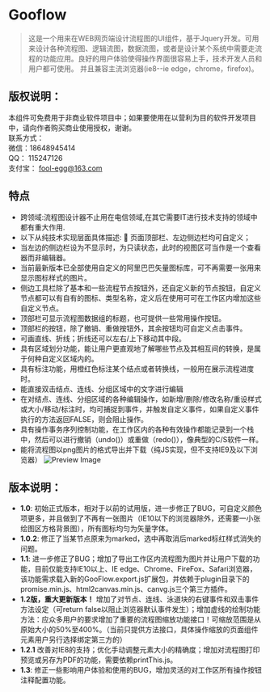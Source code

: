 # Gooflow
> 这是一个用来在WEB网页端设计流程图的UI组件，基于Jquery开发。可用来设计各种流程图、逻辑流图，数据流图，或者是设计某个系统中需要走流程的功能应用。良好的用户体验使得操作界面很容易上手，技术开发人员和用户都可使用。 并且兼容主流浏览器(ie8--ie edge，chrome，firefox)。
## 版权说明：
本组件可免费用于非商业软件项目中；如果要使用在以营利为目的软件开发项目中，请向作者购买商业使用授权，谢谢。<br>
联系方式：<br>
微信：18648945414<br>
QQ： 115247126<br>
支付宝： fool-egg@163.com <br>
## 特点
* 跨领域:流程图设计器不止用在电信领域,在其它需要IT进行技术支持的领域中都有重大作用. 
* 以下从纯技术实现层面具体描述:  页面顶部栏、左边侧边栏均可自定义； 
* 当左边的侧边栏设为不显示时，为只读状态，此时的视图区可当作是一个查看器而非编辑器。 
* 当前最新版本已全部使用自定义的阿里巴巴矢量图标库，可不再需要一张用来显示图标样式的图片。
* 侧边工具栏除了基本和一些流程节点按钮外，还自定义新的节点按钮，自定义节点都可以有自有的图标、类型名称，定义后在使用可可在工作区内增加这些自定义节点。 
* 顶部栏可显示流程图数据组的标题，也可提供一些常用操作按钮。 
* 顶部栏的按钮，除了撤销、重做按钮外，其余按钮均可自定义点击事件。 
* 可画直线、折线；折线还可以左右/上下移动其中段。 
* 具有区域划分功能，能让用户更直观地了解哪些节点及其相互间的转换，是属于何种自定义区域内的。 
* 具有标注功能，用橙红色标注某个结点或者转换线，一般用在展示流程进度时。 
* 能直接双击结点、连线、分组区域中的文字进行编辑 
* 在对结点、连线、分组区域的各种编辑操作，如新增/删除/修改名称/重设样式或大小/移动/标注时，均可捕捉到事件，并触发自定义事件，如果自定义事件执行的方法返回FALSE，则会阻止操作。
* 具有操作事务序列控制功能，在工作区内的各种有效操作都能记录到一个栈中，然后可以进行撤销（undo()）或重做（redo()），像典型的C/S软件一样。
* 能将流程图以png图片的格式导出并下载（纯JS实现，但不支持IE9及以下浏览器）
![Preview Image](https://github.com/sdlddr/Gooflow/blob/master/aaa.png?raw=true "效果预览图")

## 版本说明：
* **1.0**: 初始正式版本，相对于以前的试用版，进一步修正了BUG，可自定义颜色项更多，并且做到了不再有一张图片（IE10以下的浏览器除外，还需要一小张绘图区方格背景图），所有图标均匀为矢量字体。
* **1.0.2**: 修正了当某节点原来为marked，选中再取消后marked标红样式消失的问题。
* **1.1**: 进一步修正了BUG；增加了导出工作区内流程图为图片并让用户下载的功能，目前仅能支持IE10以上、IE edge、Chrome、FireFox、Safari浏览器，该功能需求载入新的GooFlow.export.js扩展包，并依赖于plugin目录下的promise.min.js、html2canvas.min.js、canvg.js三个第三方插件。 
* **1.2版，重大更新版本！** 增加了对节点、连线、泳道块的右键事件和双击事件方法设定（可return false以阻止浏览器默认事件发生）；增加虚线的绘制功能方法：应众多用户的要求增加了重要的流程图缩放功能接口！可缩放范围是从原始大小的50%至400%。（当前只提供方法接口，具体操作缩放的页面组件元素用户另行选择绑定第三方的）
* **1.2.1** 改善对IE8的支持；优化手动调整元素大小的精确度；增加对流程图打印预览或另存为PDF的功能，需要依赖printThis.js。
* **1.3**: 修正一些影响用户体验和使用的BUG，增加灵活的对工作区所有操作按钮注释配置功能。
<br>
